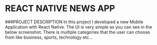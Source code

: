 # REACT NATIVE NEWS APP
###PROJECT DESCRIPTION
In this project I developed a new Mobile Application with React Native. The UI is very simple as you can see in the below screenshot. There is multiple categories that the user can choose from like business, sports, technology etc...

